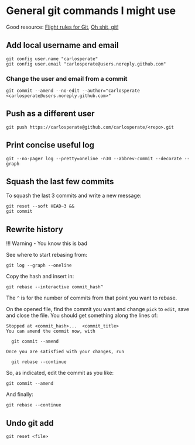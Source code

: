 # General git commands I might use

Good resource: [Flight rules for Git](https://github.com/k88hudson/git-flight-rules), [Oh shit, git!](http://ohshitgit.com)


## Add local username and email

```
git config user.name "carlosperate"
git config user.email "carlosperate@users.noreply.github.com"
```

### Change the user and email from a commit

```
git commit --amend --no-edit --author="carlosperate <carlosperate@users.noreply.github.com>"
```


## Push as a different user

```
git push https://carlosperate@github.com/carlosperate/<repo>.git
```


## Print concise useful log
```
git --no-pager log --pretty=oneline -n30 --abbrev-commit --decorate --graph
```

## Squash the last few commits

To squash the last 3 commits and write a new message:

```
git reset --soft HEAD~3 &&
git commit
```


## Rewrite history

!!! Warning - You know this is bad

See where to start rebasing from:

```
git log --graph --oneline
```

Copy the hash and insert in:

```
git rebase --interactive commit_hash^
```

The `^` is for the number of commits from that point you want to rebase.

On the opened file, find the commit you want and change `pick` to `edit`, save and close the file. You should get something along the lines of:

```
Stopped at <commit_hash>...  <commit_title>
You can amend the commit now, with

  git commit --amend 

Once you are satisfied with your changes, run

  git rebase --continue
```

So, as indicated, edit the commit as you like:

```
git commit --amend
```

And finally:

```
git rebase --continue
```


## Undo git add

```
git reset <file>
```
